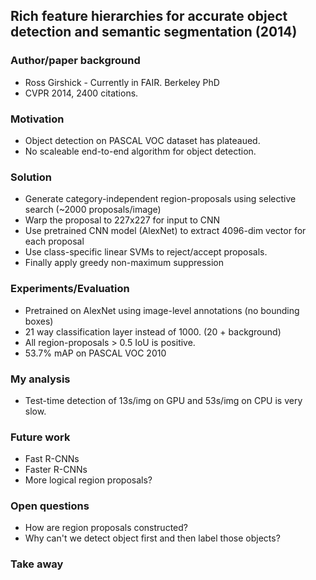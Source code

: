 ## Rich feature hierarchies for accurate object detection and semantic segmentation (2014)


### Author/paper background
* Ross Girshick - Currently in FAIR. Berkeley PhD
* CVPR 2014, 2400 citations.

### Motivation
* Object detection on PASCAL VOC dataset has plateaued. 
* No scaleable end-to-end algorithm for object detection.

### Solution 
* Generate category-independent region-proposals using selective search (~2000 proposals/image)
* Warp the proposal to 227x227 for input to CNN
* Use pretrained CNN model (AlexNet) to extract 4096-dim vector for each proposal
* Use class-specific linear SVMs to reject/accept proposals.
* Finally apply greedy non-maximum suppression


### Experiments/Evaluation
* Pretrained on AlexNet using image-level annotations (no bounding boxes)
* 21 way classification layer instead of 1000. (20 + background)
* All region-proposals > 0.5 IoU is positive.
* 53.7% mAP on PASCAL VOC 2010


### My analysis
* Test-time detection of 13s/img on GPU and 53s/img on CPU is very slow.


### Future work
* Fast R-CNNs
* Faster R-CNNs
* More logical region proposals?

### Open questions
* How are region proposals constructed?
* Why can't we detect object first and then label those objects?



### Take away 

